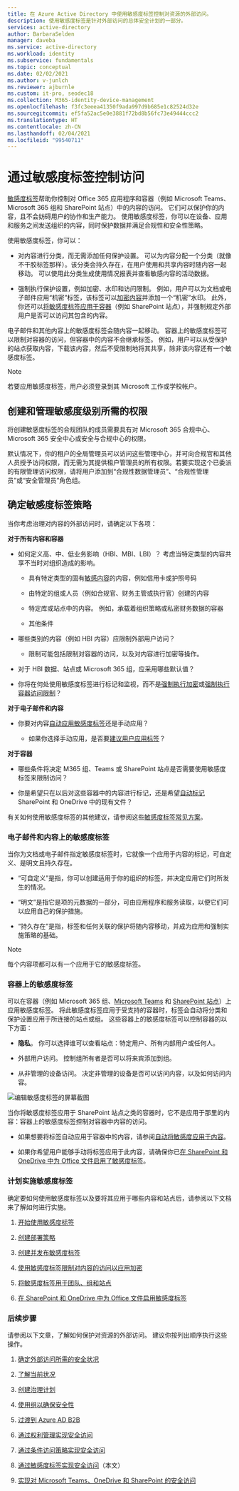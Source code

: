 ```yaml
---
title: 在 Azure Active Directory 中使用敏感度标签控制对资源的外部访问。
description: 使用敏感度标签是针对外部访问的总体安全计划的一部分。
services: active-directory
author: BarbaraSelden
manager: daveba
ms.service: active-directory
ms.workload: identity
ms.subservice: fundamentals
ms.topic: conceptual
ms.date: 02/02/2021
ms.author: v-junlch
ms.reviewer: ajburnle
ms.custom: it-pro, seodec18
ms.collection: M365-identity-device-management
ms.openlocfilehash: f3fc3eeea41350f9ada997d9b685e1c82524d32e
ms.sourcegitcommit: ef5fa52ac5e0e3881f72bd8b56fc73e49444ccc2
ms.translationtype: HT
ms.contentlocale: zh-CN
ms.lasthandoff: 02/04/2021
ms.locfileid: "99540711"
---
```

# <a name="control-access-with-sensitivity-labels"></a>通过敏感度标签控制访问 

[敏感度标签](https://docs.microsoft.com/microsoft-365/compliance/sensitivity-labels?view=o365-worldwide)帮助你控制对 Office 365 应用程序和容器（例如 Microsoft Teams、Microsoft 365 组和 SharePoint 站点）中的内容的访问。 它们可以保护你的内容，且不会妨碍用户的协作和生产能力。 使用敏感度标签，你可以在设备、应用和服务之间发送组织的内容，同时保护数据并满足合规性和安全性策略。 

使用敏感度标签，你可以：

* 对内容进行分类，而无需添加任何保护设置。 可以为内容分配一个分类（就像不干胶标签那样）。该分类会持久存在，在用户使用和共享内容时随内容一起移动。 可以使用此分类生成使用情况报表并查看敏感内容的活动数据。

* 强制执行保护设置，例如加密、水印和访问限制。 例如，用户可以为文档或电子邮件应用“机密”标签，该标签可以[加密内容](https://docs.microsoft.com/microsoft-365/compliance/encryption-sensitivity-labels?view=o365-worldwide)并添加一个“机密”水印。 此外，你还可以[将敏感度标签应用于容器](https://docs.microsoft.com/microsoft-365/compliance/sensitivity-labels-teams-groups-sites?view=o365-worldwide)（例如 SharePoint 站点），并强制规定外部用户是否可以访问其包含的内容。

电子邮件和其他内容上的敏感度标签会随内容一起移动。 容器上的敏感度标签可以限制对容器的访问，但容器中的内容不会继承标签。 例如，用户可以从受保护的站点获取内容，下载该内容，然后不受限制地将其共享，除非该内容还有一个敏感度标签。

 >[!NOTE]
>若要应用敏感度标签，用户必须登录到其 Microsoft 工作或学校帐户。 

 
## <a name="permissions-necessary-to-create-and-manage-sensitivity-levels"></a>创建和管理敏感度级别所需的权限

将创建敏感度标签的合规团队的成员需要具有对 Microsoft 365 合规中心、Microsoft 365 安全中心或安全与合规中心的权限。

默认情况下，你的租户的全局管理员可以访问这些管理中心，并可向合规官和其他人员授予访问权限，而无需为其提供租户管理员的所有权限。若要实现这个已委派的有限管理访问权限，请将用户添加到“合规性数据管理员”、“合规性管理员”或“安全管理员”角色组。

 

## <a name="determine-your-sensitivity-label-strategy"></a>确定敏感度标签策略

当你考虑治理对内容的外部访问时，请确定以下各项：

**对于所有内容和容器**

* 如何定义高、中、低业务影响（HBI、MBI、LBI）？ 考虑当特定类型的内容共享不当时对组织造成的影响。

   * 具有特定类型的固有[敏感内容](https://docs.microsoft.com/microsoft-365/compliance/apply-sensitivity-label-automatically?view=o365-worldwide)的内容，例如信用卡或护照号码

   * 由特定的组或人员（例如合规官、财务主管或执行官）创建的内容

   * 特定库或站点中的内容。 例如，承载着组织策略或私密财务数据的容器

   * 其他条件

* 哪些类别的内容（例如 HBI 内容）应限制外部用户访问？

   * 限制可能包括限制对容器的访问，以及对内容进行加密等操作。

* 对于 HBI 数据、站点或 Microsoft 365 组，应采用哪些默认值？

* 你将在何处使用敏感度标签进行标记和监视，而不是[强制执行加密](https://docs.microsoft.com/microsoft-365/compliance/encryption-sensitivity-labels?view=o365-worldwide)或[强制执行容器访问限制](https://docs.microsoft.com/microsoft-365/compliance/sensitivity-labels-teams-groups-sites?view=o365-worldwide)？

**对于电子邮件和内容**

* 你要对内容[自动应用敏感度标签](https://docs.microsoft.com/microsoft-365/compliance/apply-sensitivity-label-automatically?view=o365-worldwide)还是手动应用？

   * 如果你选择手动应用，是否要[建议用户应用标签](https://docs.microsoft.com/microsoft-365/compliance/apply-sensitivity-label-automatically?view=o365-worldwide)？

**对于容器**

* 哪些条件将决定 M365 组、Teams 或 SharePoint 站点是否需要使用敏感度标签来限制访问？

* 你是希望只在以后对这些容器中的内容进行标记，还是希望[自动标记](https://docs.microsoft.com/microsoft-365/compliance/apply-sensitivity-label-automatically?view=o365-worldwide) SharePoint 和 OneDrive 中的现有文件？

有关如何使用敏感度标签的其他建议，请参阅这些[敏感度标签常见方案](https://docs.microsoft.com/microsoft-365/compliance/get-started-with-sensitivity-labels?view=o365-worldwide)。

### <a name="sensitivity-labels-on-email-and-content"></a>电子邮件和内容上的敏感度标签

当你为文档或电子邮件指定敏感度标签时，它就像一个应用于内容的标记，可自定义、是明文且持久存在。 

* “可自定义”是指，你可以创建适用于你的组织的标签，并决定应用它们时所发生的情况。

* “明文”是指它是项的元数据的一部分，可由应用程序和服务读取，以便它们可以应用自己的保护措施。

* “持久存在”是指，标签和任何关联的保护将随内容移动，并成为应用和强制实施策略的基础。

 

> [!NOTE]
> 每个内容项都可以有一个应用于它的敏感度标签。


### <a name="sensitivity-labels-on-containers"></a>容器上的敏感度标签

可以在容器（例如 Microsoft 365 组、[Microsoft Teams](https://docs.microsoft.com/microsoft-365/compliance/sensitivity-labels-teams-groups-sites?view=o365-worldwide) 和 [SharePoint 站点](https://docs.microsoft.com/microsoft-365/compliance/sensitivity-labels-teams-groups-sites?view=o365-worldwide)）上应用敏感度标签。 将此敏感度标签应用于受支持的容器时，标签会自动将分类和保护设置应用于所连接的站点或组。 这些容器上的敏感度标签可以控制容器的以下方面：

* **隐私**。 你可以选择谁可以查看站点：特定用户、所有内部用户或任何人。

* 外部用户访问。 控制组所有者是否可以将来宾添加到组。

* 从非管理的设备访问。 决定非管理的设备是否可以访问内容，以及如何访问内容。

 

![编辑敏感度标签的屏幕截图](./media/secure-external-access/8-edit-label.png)

 

当你将敏感度标签应用于 SharePoint 站点之类的容器时，它不是应用于那里的内容：容器上的敏感度标签控制对容器中内容的访问。 

* 如果想要将标签自动应用于容器中的内容，请参阅[自动将敏感度应用于内容](https://docs.microsoft.com/microsoft-365/compliance/apply-sensitivity-label-automatically?view=o365-worldwide)。

* 如果你希望用户能够手动将标签应用于此内容，请确保你已[在 SharePoint 和 OneDrive 中为 Office 文件启用了敏感度标签](https://docs.microsoft.com/microsoft-365/compliance/sensitivity-labels-sharepoint-onedrive-files?view=o365-worldwide)。

### <a name="plan-to-implement-sensitivity-labels"></a>计划实施敏感度标签

确定要如何使用敏感度标签以及要将其应用于哪些内容和站点后，请参阅以下文档来了解如何进行实施。

1. [开始使用敏感度标签](https://docs.microsoft.com/microsoft-365/compliance/get-started-with-sensitivity-labels?view=o365-worldwide)

2. [创建部署策略](https://docs.microsoft.com/microsoft-365/compliance/get-started-with-sensitivity-labels?view=o365-worldwide)

3. [创建并发布敏感度标签](https://docs.microsoft.com/microsoft-365/compliance/create-sensitivity-labels?view=o365-worldwide)

4. [使用敏感度标签限制对内容的访问以应用加密](https://docs.microsoft.com/microsoft-365/compliance/encryption-sensitivity-labels?view=o365-worldwide)

5. [将敏感度标签用于团队、组和站点](https://docs.microsoft.com/microsoft-365/compliance/sensitivity-labels-teams-groups-sites?view=o365-worldwide)

6. [在 SharePoint 和 OneDrive 中为 Office 文件启用敏感度标签](https://docs.microsoft.com/microsoft-365/compliance/sensitivity-labels-sharepoint-onedrive-files?view=o365-worldwide)

### <a name="next-steps"></a>后续步骤

请参阅以下文章，了解如何保护对资源的外部访问。 建议你按列出顺序执行这些操作。

1. [确定外部访问所需的安全状况](1-secure-access-posture.md)

2. [了解当前状况](2-secure-access-current-state.md)

3. [创建治理计划](3-secure-access-plan.md)

4. [使用组以确保安全性](4-secure-access-groups.md)

5. [过渡到 Azure AD B2B](5-secure-access-b2b.md)

6. [通过权利管理实现安全访问](6-secure-access-entitlement-managment.md)

7. [通过条件访问策略实现安全访问](7-secure-access-conditional-access.md)

8. [通过敏感度标签实现安全访问](8-secure-access-sensitivity-labels.md)（本文）

9. [实现对 Microsoft Teams、OneDrive 和 SharePoint 的安全访问](9-secure-access-teams-sharepoint.md)
